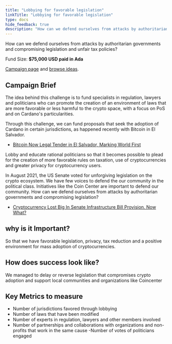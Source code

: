 ```yaml
---
title: "Lobbying for favorable legislation"
linkTitle: "Lobbying for favorable legislation"
type: docs
hide_feedback: true
description: "How can we defend ourselves from attacks by authoritarian governments and compromising legislation and unfair tax policies?"
---
```

How can we defend ourselves from attacks by authoritarian governments and compromising legislation and unfair tax policies?

Fund Size: **$75,000 USD paid in Ada**

[Campaign page](https://cardano.ideascale.com/a/campaign-home/26235) and [browse ideas](https://cardano.ideascale.com/a/ideas/top/campaign-filter/byids/campaigns/26235/stage/unspecified).

## Campaign Brief
The idea behind this challenge is to fund specialists in regulation, lawyers and politicians who can promote the creation of an environment of laws that are more favorable or less harmful to the crypto space, with a focus on PoS and on Cardano's particularities.

Through this challenge, we can fund proposals that seek the adoption of Cardano in certain jurisdictions, as happened recently with Bitcoin in El Salvador.

- [Bitcoin Now Legal Tender in El Salvador, Marking World First](https://www.coindesk.com/policy/2021/09/07/bitcoin-now-legal-tender-in-el-salvador-marking-world-first/)

Lobby and educate rational politicians so that it becomes possible to plead for the creation of more favorable rules on taxation, use of cryptocurrencies and greater privacy for cryptocurrency users.

In August 2021, the US Senate voted for unforgiving legislation on the crypto ecosystem. We have few voices to defend the our community in the political class. Initiatives like the Coin Center are important to defend our community. How can we defend ourselves from attacks by authoritarian governments and compromising legislation?

- [Cryptocurrency Lost Big In Senate Infrastructure Bill Provision. Now What?](https://www.vice.com/en/article/4avpp3/cryptocurrency-lost-big-in-senate-infrastructure-bill-provision-now-what)

## why is it Important?
So that we have favorable legislation, privacy, tax reduction and a positive environment for mass adoption of cryptocurrencies.

## How does success look like?

We managed to delay or reverse legislation that compromises crypto adoption and support local communities and organizations like Coincenter

## Key Metrics to measure
- Number of jurisdictions favored through lobbying
- Number of laws that have been modified
- Number of experts in regulation, lawyers and other members involved
- Number of partnerships and collaborations with organizations and non-profits that work in the same cause
-Number of votes of politicians engaged
